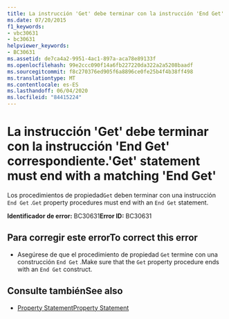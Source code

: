 ```yaml
---
title: La instrucción 'Get' debe terminar con la instrucción 'End Get' correspondiente.
ms.date: 07/20/2015
f1_keywords:
- vbc30631
- bc30631
helpviewer_keywords:
- BC30631
ms.assetid: de7ca4a2-9951-4ac1-897a-aca78e89133f
ms.openlocfilehash: 99e2ccc090f14a6fb227220da322a2a5208baadf
ms.sourcegitcommit: f8c270376ed905f6a8896ce0fe25b4f4b38ff498
ms.translationtype: MT
ms.contentlocale: es-ES
ms.lasthandoff: 06/04/2020
ms.locfileid: "84415224"
---
```

# <a name="get-statement-must-end-with-a-matching-end-get"></a><span data-ttu-id="7188e-102">La instrucción 'Get' debe terminar con la instrucción 'End Get' correspondiente.</span><span class="sxs-lookup"><span data-stu-id="7188e-102">'Get' statement must end with a matching 'End Get'</span></span>
<span data-ttu-id="7188e-103">Los procedimientos de propiedad`Get` deben terminar con una instrucción `End Get` .</span><span class="sxs-lookup"><span data-stu-id="7188e-103">`Get` property procedures must end with an `End Get` statement.</span></span>  
  
 <span data-ttu-id="7188e-104">**Identificador de error:** BC30631</span><span class="sxs-lookup"><span data-stu-id="7188e-104">**Error ID:** BC30631</span></span>  
  
## <a name="to-correct-this-error"></a><span data-ttu-id="7188e-105">Para corregir este error</span><span class="sxs-lookup"><span data-stu-id="7188e-105">To correct this error</span></span>  
  
- <span data-ttu-id="7188e-106">Asegúrese de que el procedimiento de propiedad `Get` termine con una construcción `End Get` .</span><span class="sxs-lookup"><span data-stu-id="7188e-106">Make sure that the `Get` property procedure ends with an `End Get` construct.</span></span>  
  
## <a name="see-also"></a><span data-ttu-id="7188e-107">Consulte también</span><span class="sxs-lookup"><span data-stu-id="7188e-107">See also</span></span>

- [<span data-ttu-id="7188e-108">Property Statement</span><span class="sxs-lookup"><span data-stu-id="7188e-108">Property Statement</span></span>](../language-reference/statements/property-statement.md)
